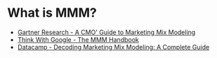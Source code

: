 # What is MMM?

- [Gartner Research - A CMO' Guide to Marketing Mix Modeling](https://emt.gartnerweb.com/ngw/globalassets/en/marketing/documents/cmos-guide-to-marketing-mix-modeling.pdf)
- [Think With Google - The MMM Handbook](https://www.thinkwithgoogle.com/_qs/documents/18104/Marketing_Mix_Modelling_-_A_CMOs_handbook.pdf)
- [Datacamp - Decoding Marketing Mix Modeling: A Complete Guide](https://www.datacamp.com/tutorial/decoding-marketing-mix-modeling-a-complete-guide)
